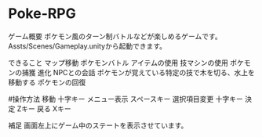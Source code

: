 # Poke-RPG
ゲーム概要
ポケモン風のターン制バトルなどが楽しめるゲームです。
Assts/Scenes/Gameplay.unityから起動できます。

できること
マップ移動
ポケモンバトル
アイテムの使用
技マシンの使用
ポケモンの捕獲
進化
NPCとの会話
ポケモンが覚えている特定の技で木を切る、水上を移動する
ポケモンの回復


#操作方法
移動
十字キー
メニュー表示
スペースキー
選択項目変更
十字キー
決定
Zキー
戻る
Xキー

補足
画面左上にゲーム中のステートを表示させています。
